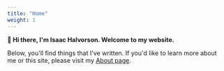```yaml
---
title: "Home"
weight: 1
---
```


**👋 Hi there, I'm Isaac Halvorson. Welcome to my website.**

Below, you'll find things that I've written. If you'd like to learn more about me or this site, please visit my <a href="/about">About page</a>.
